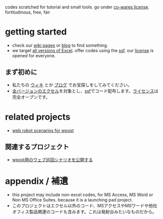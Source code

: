 codes scratched for tutorial and small tools.
go under [co-wares license](http://cowares.nobody.jp/).
fortitudinous, free, fair

# getting started #

  * check our [wiki pages](http://code.google.com/p/cowares-excel-hello/w/list) or [blog](http://cowares.blogspot.com/) to find something.
  * we target [all versions of Excel](excel.md). offer codes using the [ssf](ssf.md). our [license](license.md) is opened for everyone.

## まず初めに ##

  * 私たちの [ウィキ](http://code.google.com/p/cowares-excel-hello/w/list) とか [ブログ](http://cowares.blogspot.com/) でお宝探しをしてみてください。
  * [全バージョンのエクセル](excel.md)を対象とし、[ssf](ssf.md)でコード配布します。[ライセンス](license.md)は完全オープンです。

# related projects #

  * [web robot scenarios for wpost](http://code.google.com/p/cowares-wpost)

## 関連するプロジェクト ##

  * [wpost用のウェブ巡回シナリオを公開する](http://code.google.com/p/cowares-wpost)

# appendix / 補遺 #

  * this project may include non-excel codes, for MS Access, MS Word or Non MS Office Suites. because it is a launching pad project.
  * このプロジェクトはエクセル以外のコード、MSアクセスやMSワードや他社オフィス製品関連のコードも含みます。これは発射台みたいなものだから。